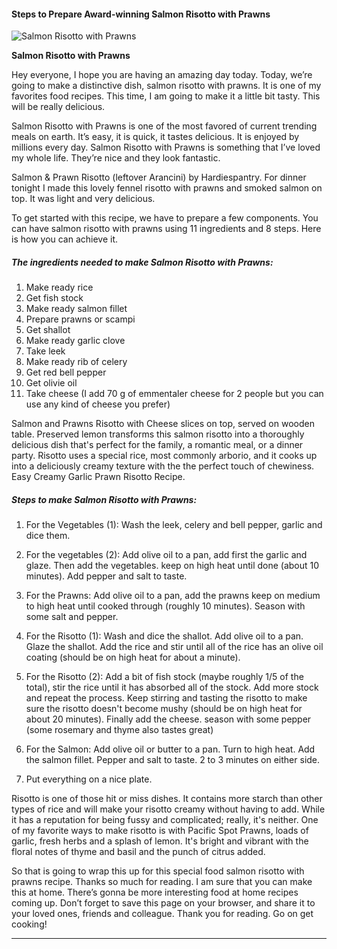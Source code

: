             

#### Steps to Prepare Award-winning Salmon Risotto with Prawns

![Salmon Risotto with Prawns](https://img-global.cpcdn.com/recipes/80477a1bb6fcc681/751x532cq70/salmon-risotto-with-prawns-recipe-main-photo.jpg)

**Salmon Risotto with Prawns**

Hey everyone, I hope you are having an amazing day today. Today, we’re going to make a distinctive dish, salmon risotto with prawns. It is one of my favorites food recipes. This time, I am going to make it a little bit tasty. This will be really delicious.

Salmon Risotto with Prawns is one of the most favored of current trending meals on earth. It’s easy, it is quick, it tastes delicious. It is enjoyed by millions every day. Salmon Risotto with Prawns is something that I’ve loved my whole life. They’re nice and they look fantastic.

Salmon & Prawn Risotto (leftover Arancini) by Hardiespantry. For dinner tonight I made this lovely fennel risotto with prawns and smoked salmon on top. It was light and very delicious.

To get started with this recipe, we have to prepare a few components. You can have salmon risotto with prawns using 11 ingredients and 8 steps. Here is how you can achieve it.

##### The ingredients needed to make Salmon Risotto with Prawns:

1.  Make ready rice
2.  Get fish stock
3.  Make ready salmon fillet
4.  Prepare prawns or scampi
5.  Get shallot
6.  Make ready garlic clove
7.  Take leek
8.  Make ready rib of celery
9.  Get red bell pepper
10.  Get olivie oil
11.  Take cheese (I add 70 g of emmentaler cheese for 2 people but you can use any kind of cheese you prefer)

Salmon and Prawns Risotto with Cheese slices on top, served on wooden table. Preserved lemon transforms this salmon risotto into a thoroughly delicious dish that's perfect for the family, a romantic meal, or a dinner party. Risotto uses a special rice, most commonly arborio, and it cooks up into a deliciously creamy texture with the the perfect touch of chewiness. Easy Creamy Garlic Prawn Risotto Recipe.

##### Steps to make Salmon Risotto with Prawns:

1.  For the Vegetables (1): Wash the leek, celery and bell pepper, garlic and dice them.
2.  For the vegetables (2): Add olive oil to a pan, add first the garlic and glaze. Then add the vegetables. keep on high heat until done (about 10 minutes). Add pepper and salt to taste.
3.  For the Prawns: Add olive oil to a pan, add the prawns keep on medium to high heat until cooked through (roughly 10 minutes). Season with some salt and pepper.
4.  For the Risotto (1): Wash and dice the shallot. Add olive oil to a pan. Glaze the shallot. Add the rice and stir until all of the rice has an olive oil coating (should be on high heat for about a minute).
5.  For the Risotto (2): Add a bit of fish stock (maybe roughly 1/5 of the total), stir the rice until it has absorbed all of the stock. Add more stock and repeat the process. Keep stirring and tasting the risotto to make sure the risotto doesn't become mushy (should be on high heat for about 20 minutes). Finally add the cheese. season with some pepper (some rosemary and thyme also tastes great)

7.  For the Salmon: Add olive oil or butter to a pan. Turn to high heat. Add the salmon fillet. Pepper and salt to taste. 2 to 3 minutes on either side.
8.  Put everything on a nice plate.

Risotto is one of those hit or miss dishes. It contains more starch than other types of rice and will make your risotto creamy without having to add. While it has a reputation for being fussy and complicated; really, it's neither. One of my favorite ways to make risotto is with Pacific Spot Prawns, loads of garlic, fresh herbs and a splash of lemon. It's bright and vibrant with the floral notes of thyme and basil and the punch of citrus added.

So that is going to wrap this up for this special food salmon risotto with prawns recipe. Thanks so much for reading. I am sure that you can make this at home. There’s gonna be more interesting food at home recipes coming up. Don’t forget to save this page on your browser, and share it to your loved ones, friends and colleague. Thank you for reading. Go on get cooking!

* * *